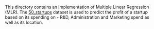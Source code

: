 This directory contains an implementation of Multiple Linear Regression (MLR). The [50_startups](https://github.com/Mufumi/Udemy-Machine-Learning-A_Z-Online_Course/blob/main/Python/Regression/Multiple%20Linear%20Regression/50_Startups.csv) dataset is used to predict the profit of a startup based on its spending on - R&D, Administration and Marketing spend as well as its location.
